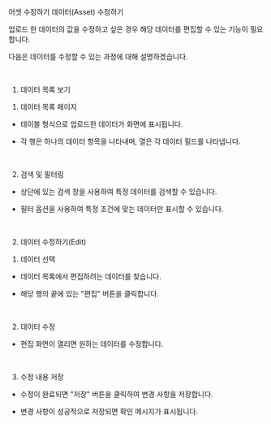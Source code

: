 어셋 수정하기
데이터(Asset) 수정하기
‍

업로드 한 데이터의 값을 수정하고 싶은 경우 해당 데이터를 편집할 수 있는 기능이 필요합니다.

다음은 데이터를 수정할 수 있는 과정에 대해 설명하겠습니다.

‍

1. 데이터 목록 보기

1) 데이터 목록 페이지
- 테이블 형식으로 업로드한 데이터가 화면에 표시됩니다.

- 각 행은 하나의 데이터 항목을 나타내며, 열은 각 데이터 필드를 나타냅니다.

‍

2) 검색 및 필터링
- 상단에 있는 검색 창을 사용하여 특정 데이터를 검색할 수 있습니다.

- 필터 옵션을 사용하여 특정 조건에 맞는 데이터만 표시할 수 있습니다.

‍

2. 데이터 수정하기(Edit)

1) 데이터 선택
- 데이터 목록에서 편집하려는 데이터를 찾습니다.

- 해당 행의 끝에 있는 "편집" 버튼을 클릭합니다.

‍

2) 데이터 수정

- 편집 화면이 열리면 원하는 데이터를 수정합니다.

‍

3) 수정 내용 저장
- 수정이 완료되면 "저장" 버튼을 클릭하여 변경 사항을 저장합니다.

- 변경 사항이 성공적으로 저장되면 확인 메시지가 표시됩니다.

‍